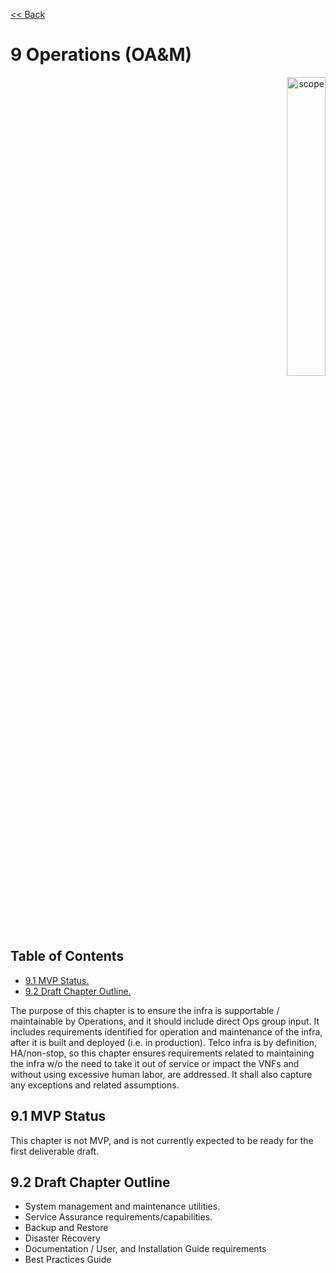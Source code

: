 [<< Back](../../ref_model)
# 9	Operations (OA&M)
<p align="right"><img src="../figures/bogo_ifo.png" alt="scope" title="Scope" width="35%"/></p>

## Table of Contents
* [9.1	MVP Status.](#9.1)
* [9.2 Draft Chapter Outline.](#9.2)

The purpose of this chapter is to ensure the infra is supportable / maintainable by Operations, and it should include direct Ops group input. It includes requirements identified for operation and maintenance of the infra, after it is built and deployed (i.e. in production). Telco infra is by definition, HA/non-stop, so this chapter ensures requirements related to maintaining the infra w/o the need to take it out of service or impact the VNFs and without using excessive human labor, are addressed. It shall also capture any exceptions and related assumptions.

<a name="9.1"></a>
## 9.1 MVP Status

This chapter is not MVP, and is not currently expected to be ready for the first deliverable draft.

<a name="9.2"></a>
## 9.2 Draft Chapter Outline
- System management and maintenance utilities. 
- Service Assurance requirements/capabilities.
- Backup and Restore 
- Disaster Recovery
- Documentation / User, and Installation Guide requirements 
- Best Practices Guide

